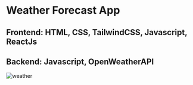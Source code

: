 # Weather Forecast App

## Frontend: HTML, CSS, TailwindCSS, Javascript, ReactJs
## Backend: Javascript, OpenWeatherAPI

![weather](https://user-images.githubusercontent.com/92310785/215259062-1af6eb3a-bceb-44fb-84d5-6a8338d007ea.png)
